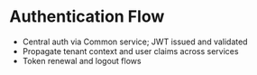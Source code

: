 # Authentication Flow

- Central auth via Common service; JWT issued and validated
- Propagate tenant context and user claims across services
- Token renewal and logout flows